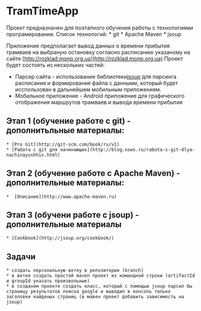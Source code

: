 # TramTimeApp

Проект предназначен для поэтапного обучения работы с технологиями програмирования.
Список технологий:
	* git
	* Apache Maven
	* jsoup

Приложение предполагает вывод данных о времени прибытия трамваев на выбраную остановку согласно расписанию указаному на сайте [http://rozklad.monp.org.ua](http://rozklad.monp.org.ua)
Проект будет состоять из нескольких частей:
* Парсер сайта - использование библиотеки[jsoup](http://jsoup.org) для парсинга расписания и формирования файла с данными, который будет исспользован в дальнейшем мобильным приложением.
* Мобильное приложение - Android приложение для графического отображения маршрутов трамваев и вывода времени прибытия

## Этап 1 (обучение работе с git) - дополнитьльные материалы:
	* [Pro Git](http://git-scm.com/book/ru/v1)
	* [Работа с git для начинающих](http://blog.nsws.ru/rabota-s-git-dlya-nachinayushhix.html)
 
## Этап 2 (обучение работе с Apache Maven) - дополнительные материалы:
	*  [Описание](http://www.apache-maven.ru)

## Этап 3 (обучени работе с jsoup) - дополнительные материалы
	* [Cookbook](http://jsoup.org/cookbook/)

## Задачи
	* создать персональную ветку в репозитории (branch)
	* в ветке создать простой maven проект из командной строки (artifactId и groupId указать произвольные)
	* в созданом проекте создать класс, который с помощью jsoup парсил бы страницу результатов поиска google и выводил в консоль только заголовки найденых страниц (в мавен проект добавить зависимость на jsoup)
	
	